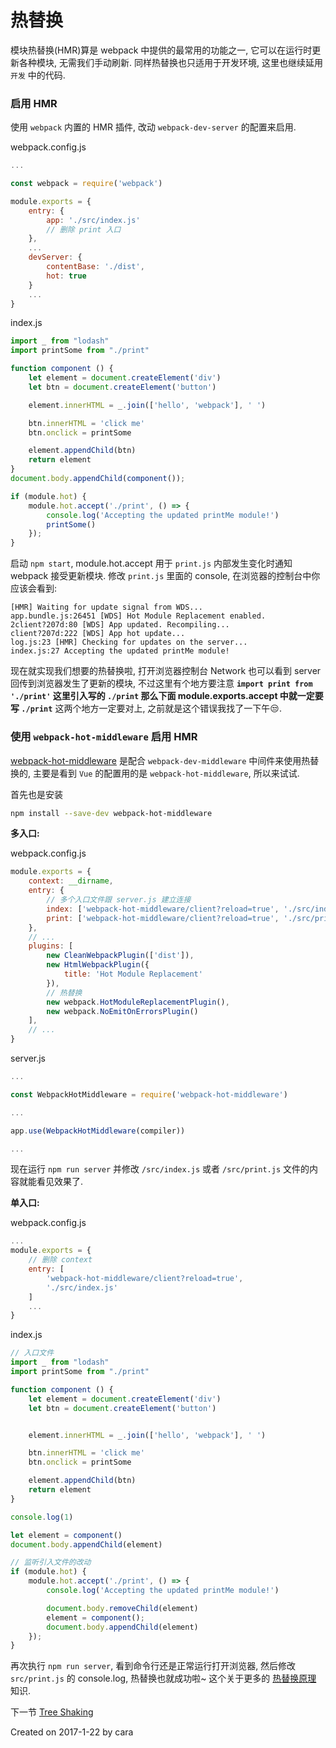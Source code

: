 # 热替换
模块热替换(HMR)算是 webpack 中提供的最常用的功能之一, 它可以在运行时更新各种模块, 无需我们手动刷新. 同样热替换也只适用于开发环境, 这里也继续延用 `开发` 中的代码.

### 启用 HMR
使用 `webpack` 内置的 HMR 插件, 改动 `webpack-dev-server` 的配置来启用.

webpack.config.js
```js
...

const webpack = require('webpack')

module.exports = {
    entry: {
        app: './src/index.js'
        // 删除 print 入口
    },
    ...
    devServer: {
        contentBase: './dist',
        hot: true
    }
    ...
}
```

index.js
```js
import _ from "lodash"
import printSome from "./print"

function component () {
    let element = document.createElement('div')
    let btn = document.createElement('button')

    element.innerHTML = _.join(['hello', 'webpack'], ' ')

    btn.innerHTML = 'click me'
    btn.onclick = printSome

    element.appendChild(btn)
    return element
}
document.body.appendChild(component());

if (module.hot) {
    module.hot.accept('./print', () => {
        console.log('Accepting the updated printMe module!')
        printSome()
    });
}
```

启动 `npm start`, module.hot.accept 用于 `print.js` 内部发生变化时通知 webpack 接受更新模块. 修改 `print.js` 里面的 console, 在浏览器的控制台中你应该会看到:

```shell
[HMR] Waiting for update signal from WDS...
app.bundle.js:26451 [WDS] Hot Module Replacement enabled.
2client?207d:80 [WDS] App updated. Recompiling...
client?207d:222 [WDS] App hot update...
log.js:23 [HMR] Checking for updates on the server...
index.js:27 Accepting the updated printMe module!
```
现在就实现我们想要的热替换啦, 打开浏览器控制台 Network 也可以看到 server 回传到浏览器发生了更新的模块, 不过这里有个地方要注意 **`import print from './print'` 这里引入写的 `./print` 那么下面 module.exports.accept 中就一定要写 `./print`** 这两个地方一定要对上, 之前就是这个错误我找了一下午😒.

### 使用 `webpack-hot-middleware` 启用 HMR
[webpack-hot-middleware](https://github.com/glenjamin/webpack-hot-middleware) 是配合 `webpack-dev-middleware` 中间件来使用热替换的, 主要是看到 `Vue` 的配置用的是 `webpack-hot-middleware`, 所以来试试.

首先也是安装
```zsh
npm install --save-dev webpack-hot-middleware
```

**多入口:**

webpack.config.js
```js
module.exports = {
    context: __dirname,
    entry: {
        // 多个入口文件跟 server.js 建立连接
        index: ['webpack-hot-middleware/client?reload=true', './src/index.js'],
        print: ['webpack-hot-middleware/client?reload=true', './src/print.js']
    },
    // ...
    plugins: [
        new CleanWebpackPlugin(['dist']),
        new HtmlWebpackPlugin({
            title: 'Hot Module Replacement'
        }),
        // 热替换
        new webpack.HotModuleReplacementPlugin(),
        new webpack.NoEmitOnErrorsPlugin()
    ],
    // ...
}
```

server.js
```js
...

const WebpackHotMiddleware = require('webpack-hot-middleware')

...

app.use(WebpackHotMiddleware(compiler))

...
```

现在运行 `npm run server` 并修改 `/src/index.js` 或者 `/src/print.js` 文件的内容就能看见效果了.

**单入口:**

webpack.config.js
```js
...
module.exports = {
    // 删除 context
    entry: [
        'webpack-hot-middleware/client?reload=true',
        './src/index.js'
    ]
    ...
}
```
index.js
```js
// 入口文件
import _ from "lodash"
import printSome from "./print"

function component () {
    let element = document.createElement('div')
    let btn = document.createElement('button')


    element.innerHTML = _.join(['hello', 'webpack'], ' ')

    btn.innerHTML = 'click me'
    btn.onclick = printSome

    element.appendChild(btn)
    return element
}

console.log(1)

let element = component()
document.body.appendChild(element)

// 监听引入文件的改动
if (module.hot) {
    module.hot.accept('./print', () => {
        console.log('Accepting the updated printMe module!')

        document.body.removeChild(element)
        element = component(); 
        document.body.appendChild(element)
    });
}
```

再次执行 `npm run server`, 看到命令行还是正常运行打开浏览器, 然后修改 `src/print.js` 的 console.log, 热替换也就成功啦~ 这个关于更多的 [热替换原理](https://zhuanlan.zhihu.com/p/30669007) 知识.

下一节 [Tree Shaking](https://github.com/Caraws/webpack-demo/tree/master/tree-shaking)

Created on 2017-1-22 by cara